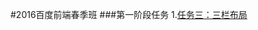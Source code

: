 #2016百度前端春季班
###第一阶段任务
  1.[任务三：三栏布局](http://htmlpreview.github.io/?https://github.com/zuoyan188/2016IFE/blob/master/task_1/task_1_3/index.html)
